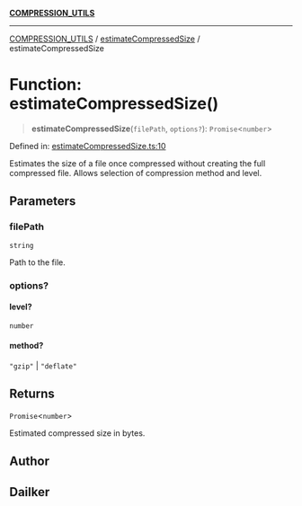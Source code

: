 [**COMPRESSION_UTILS**](../../README.md)

***

[COMPRESSION_UTILS](../../README.md) / [estimateCompressedSize](../README.md) / estimateCompressedSize

# Function: estimateCompressedSize()

> **estimateCompressedSize**(`filePath`, `options?`): `Promise`\<`number`\>

Defined in: [estimateCompressedSize.ts:10](https://github.com/dailker/everyutil/blob/26e2bb73429918cf0d08899e9efd90b82a42c92e/src/compression/estimateCompressedSize.ts#L10)

Estimates the size of a file once compressed without creating the full compressed file.
Allows selection of compression method and level.

## Parameters

### filePath

`string`

Path to the file.

### options?

#### level?

`number`

#### method?

`"gzip"` \| `"deflate"`

## Returns

`Promise`\<`number`\>

Estimated compressed size in bytes.

## Author

## Dailker
